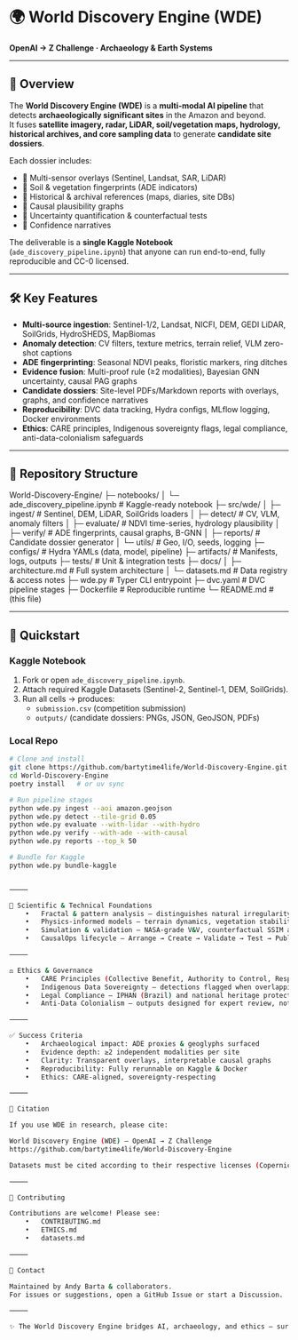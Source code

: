 # 🌍 World Discovery Engine (WDE)

**OpenAI → Z Challenge · Archaeology & Earth Systems**

---

## 📌 Overview

The **World Discovery Engine (WDE)** is a **multi-modal AI pipeline** that detects **archaeologically significant sites** in the Amazon and beyond.  
It fuses **satellite imagery, radar, LiDAR, soil/vegetation maps, hydrology, historical archives, and core sampling data** to generate **candidate site dossiers**.

Each dossier includes:

- 📡 Multi-sensor overlays (Sentinel, Landsat, SAR, LiDAR)  
- 🌱 Soil & vegetation fingerprints (ADE indicators)  
- 📜 Historical & archival references (maps, diaries, site DBs)  
- 🔗 Causal plausibility graphs  
- 🎲 Uncertainty quantification & counterfactual tests  
- 📑 Confidence narratives  

The deliverable is a **single Kaggle Notebook** (`ade_discovery_pipeline.ipynb`) that anyone can run end-to-end, fully reproducible and CC-0 licensed.

---

## 🛠️ Key Features

- **Multi-source ingestion**: Sentinel-1/2, Landsat, NICFI, DEM, GEDI LiDAR, SoilGrids, HydroSHEDS, MapBiomas  
- **Anomaly detection**: CV filters, texture metrics, terrain relief, VLM zero-shot captions  
- **ADE fingerprinting**: Seasonal NDVI peaks, floristic markers, ring ditches  
- **Evidence fusion**: Multi-proof rule (≥2 modalities), Bayesian GNN uncertainty, causal PAG graphs  
- **Candidate dossiers**: Site-level PDFs/Markdown reports with overlays, graphs, and confidence narratives  
- **Reproducibility**: DVC data tracking, Hydra configs, MLflow logging, Docker environments  
- **Ethics**: CARE principles, Indigenous sovereignty flags, legal compliance, anti-data-colonialism safeguards  

---

## 📂 Repository Structure

World-Discovery-Engine/
├─ notebooks/
│  └─ ade_discovery_pipeline.ipynb   # Kaggle-ready notebook
├─ src/wde/
│  ├─ ingest/                        # Sentinel, DEM, LiDAR, SoilGrids loaders
│  ├─ detect/                        # CV, VLM, anomaly filters
│  ├─ evaluate/                      # NDVI time-series, hydrology plausibility
│  ├─ verify/                        # ADE fingerprints, causal graphs, B-GNN
│  ├─ reports/                       # Candidate dossier generator
│  └─ utils/                         # Geo, I/O, seeds, logging
├─ configs/                          # Hydra YAMLs (data, model, pipeline)
├─ artifacts/                        # Manifests, logs, outputs
├─ tests/                            # Unit & integration tests
├─ docs/
│  ├─ architecture.md                # Full system architecture
│  └─ datasets.md                    # Data registry & access notes
├─ wde.py                            # Typer CLI entrypoint
├─ dvc.yaml                          # DVC pipeline stages
├─ Dockerfile                        # Reproducible runtime
└─ README.md                         # (this file)

---

## 🚀 Quickstart

### Kaggle Notebook
1. Fork or open `ade_discovery_pipeline.ipynb`.  
2. Attach required Kaggle Datasets (Sentinel-2, Sentinel-1, DEM, SoilGrids).  
3. Run all cells → produces:  
   - `submission.csv` (competition submission)  
   - `outputs/` (candidate dossiers: PNGs, JSON, GeoJSON, PDFs)  

### Local Repo
```bash
# Clone and install
git clone https://github.com/bartytime4life/World-Discovery-Engine.git
cd World-Discovery-Engine
poetry install   # or uv sync

# Run pipeline stages
python wde.py ingest --aoi amazon.geojson
python wde.py detect --tile-grid 0.05
python wde.py evaluate --with-lidar --with-hydro
python wde.py verify --with-ade --with-causal
python wde.py reports --top_k 50

# Bundle for Kaggle
python wde.py bundle-kaggle


⸻

🔬 Scientific & Technical Foundations
	•	Fractal & pattern analysis — distinguishes natural irregularity vs. anthropogenic geometry
	•	Physics-informed models — terrain dynamics, vegetation stability, causal flow
	•	Simulation & validation — NASA-grade V&V, counterfactual SSIM ablations
	•	CausalOps lifecycle — Arrange → Create → Validate → Test → Publish → Operate → Monitor → Document

⸻

⚖️ Ethics & Governance
	•	CARE Principles (Collective Benefit, Authority to Control, Responsibility, Ethics)
	•	Indigenous Data Sovereignty — detections flagged when overlapping Indigenous lands
	•	Legal Compliance — IPHAN (Brazil) and national heritage protections built into the pipeline
	•	Anti-Data Colonialism — outputs designed for expert review, not open site publication

⸻

✅ Success Criteria
	•	Archaeological impact: ADE proxies & geoglyphs surfaced
	•	Evidence depth: ≥2 independent modalities per site
	•	Clarity: Transparent overlays, interpretable causal graphs
	•	Reproducibility: Fully rerunnable on Kaggle & Docker
	•	Ethics: CARE-aligned, sovereignty-respecting

⸻

📜 Citation

If you use WDE in research, please cite:

World Discovery Engine (WDE) — OpenAI → Z Challenge
https://github.com/bartytime4life/World-Discovery-Engine

Datasets must be cited according to their respective licenses (Copernicus Sentinel, NASA SRTM, USGS Landsat, NICFI Planet, SoilGrids, etc.).

⸻

🤝 Contributing

Contributions are welcome! Please see:
	•	CONTRIBUTING.md
	•	ETHICS.md
	•	datasets.md

⸻

📧 Contact

Maintained by Andy Barta & collaborators.
For issues or suggestions, open a GitHub Issue or start a Discussion.

⸻

✨ The World Discovery Engine bridges AI, archaeology, and ethics — surfacing hidden histories while respecting the communities tied to them.

